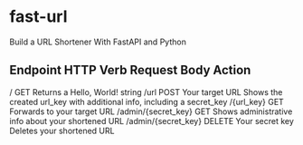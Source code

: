 # fast-url
Build a URL Shortener With FastAPI and Python


## Endpoint 	            HTTP Verb 	Request Body 	        Action
/ 	                    GET 		                            Returns a Hello, World! string
/url 	                POST 	    Your target URL 	        Shows the created url_key with additional info, including a secret_key
/{url_key} 	            GET 		                            Forwards to your target URL
/admin/{secret_key} 	GET 		                            Shows administrative info about your shortened URL
/admin/{secret_key} 	DELETE 	    Your secret key 	Deletes your shortened URL